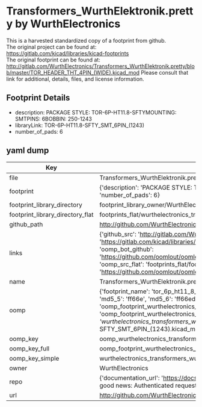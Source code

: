# Transformers_WurthElektronik.pretty by WurthElectronics  
This is a harvested standardized copy of a footprint from github.  
The original project can be found at:  
https://gitlab.com/kicad/libraries/kicad-footprints  
The original footprint can be found at:
http://gitlab.com/WurthElectronics/Transformers_WurthElektronik.pretty/blob/master/TOR_HEADER_THT_4PIN_(WIDE).kicad_mod
Please consult that link for additional, details, files, and license information.  
## Footprint Details
* description: PACKAGE STYLE: TOR-6P-HT11.8-SFTYMOUNTING: SMTPINS: 6BOBBIN: 250-1243  
* libraryLink: TOR-6P-HT11.8-SFTY_SMT_6PIN_(1243)  
* number_of_pads: 6  
## yaml dump  
| Key | Value |  
| --- | --- |  
| file | Transformers_WurthElektronik.pretty/TOR-6P-HT11.8-SFTY_SMT_6PIN_(1243).kicad_mod |  
| footprint | {'description': 'PACKAGE STYLE: TOR-6P-HT11.8-SFTYMOUNTING: SMTPINS: 6BOBBIN: 250-1243', 'libraryLink': 'TOR-6P-HT11.8-SFTY_SMT_6PIN_(1243)', 'number_of_pads': 6} |  
| footprint_library_directory | footprint_library_owner/WurthElectronics_Transformers_WurthElektronik.pretty |  
| footprint_library_directory_flat | footprints_flat/wurthelectronics_transformers_wurthelektronik_tor_6p_ht11_8_sfty_smt_6pin_(1243)/working |  
| github_path | http://github.com/WurthElectronics/Transformers_WurthElektronik.pretty/blob/master/TOR-6P-HT11.8-SFTY_SMT_6PIN_(1243).kicad_mod |  
| links | {'github_src': 'http://gitlab.com/WurthElectronics/Transformers_WurthElektronik.pretty/blob/master/TOR_HEADER_THT_4PIN_(WIDE).kicad_mod', 'github_src_repo': 'https://gitlab.com/kicad/libraries/kicad-footprints', 'oomp_bot': 'footprints/wurthelectronics_transformers_wurthelektronik_tor_6p_ht11_8_sfty_smt_6pin_(1243)/working', 'oomp_bot_github': 'https://github.com/oomlout/oomlout_oomp_footprint_bot/tree/main/footprints/wurthelectronics_transformers_wurthelektronik_tor_6p_ht11_8_sfty_smt_6pin_(1243)/working', 'oomp_src_flat': 'footprints_flat/footprints_flat/wurthelectronics_transformers_wurthelektronik_tor_6p_ht11_8_sfty_smt_6pin_(1243)/working', 'oomp_src_flat_github': 'https://github.com/oomlout/oomlout_oomp_footprint_src/tree/main/footprints_flat/wurthelectronics_transformers_wurthelektronik_tor_6p_ht11_8_sfty_smt_6pin_(1243)/working'} |  
| name | Transformers_WurthElektronik.pretty |  
| oomp | {'footprint_name': 'tor_6p_ht11_8_sfty_smt_6pin_(1243)', 'library_name': 'transformers_wurthelektronik', 'md5': 'ff66edf9a772f5cc4052235fc686758d', 'md5_10': 'ff66edf9a7', 'md5_5': 'ff66e', 'md5_6': 'ff66ed', 'oomp_key': 'oomp_wurthelectronics_transformers_wurthelektronik_tor_6p_ht11_8_sfty_smt_6pin_(1243)', 'oomp_key_extra': 'oomp_footprint_wurthelectronics_transformers_wurthelektronik_tor_6p_ht11_8_sfty_smt_6pin_(1243)', 'oomp_key_full': 'oomp_footprint_wurthelectronics_transformers_wurthelektronik_tor_6p_ht11_8_sfty_smt_6pin_(1243)_ff66ed', 'oomp_key_simple': 'wurthelectronics_transformers_wurthelektronik_tor_6p_ht11_8_sfty_smt_6pin_(1243)', 'original_filename': 'Transformers_WurthElektronik.pretty/TOR-6P-HT11.8-SFTY_SMT_6PIN_(1243).kicad_mod', 'owner_name': 'wurthelectronics'} |  
| oomp_key | oomp_wurthelectronics_transformers_wurthelektronik_tor_6p_ht11_8_sfty_smt_6pin_(1243) |  
| oomp_key_full | oomp_footprint_wurthelectronics_transformers_wurthelektronik_tor_6p_ht11_8_sfty_smt_6pin_(1243) |  
| oomp_key_simple | wurthelectronics_transformers_wurthelektronik_tor_6p_ht11_8_sfty_smt_6pin_(1243) |  
| owner | WurthElectronics |  
| repo | {'documentation_url': 'https://docs.github.com/rest/overview/resources-in-the-rest-api#rate-limiting', 'message': "API rate limit exceeded for 84.66.173.59. (But here's the good news: Authenticated requests get a higher rate limit. Check out the documentation for more details.)"} |  
| url | http://github.com/WurthElectronics/Transformers_WurthElektronik.pretty |  

